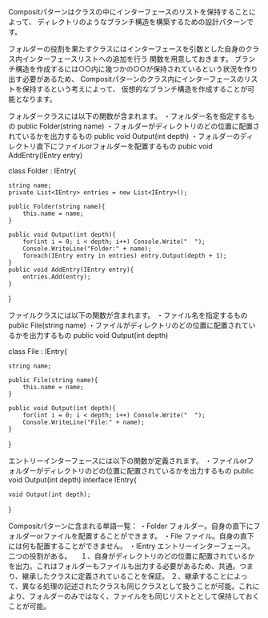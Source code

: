 Compositパターンはクラスの中にインターフェースのリストを保持することによって、
ディレクトリのようなブランチ構造を構築するための設計パターンです。

フォルダーの役割を果たすクラスにはインターフェースを引数とした自身のクラス内インターフェースリストへの追加を行う
関数を用意しておきます。
ブランチ構造を作成するには○○内に幾つかの○○が保持されているという状況を作り出す必要があるため、
Compositパターンのクラス内にインターフェースのリストを保持するという考えによって、
仮想的なブランチ構造を作成することが可能となります。


フォルダークラスには以下の関数が含まれます。
・フォルダー名を指定するもの public Folder(string name)
・フォルダーがディレクトリのどの位置に配置されているかを出力するもの public void Output(int depth)
・フォルダーのディレクトリ直下にファイルorフォルダーを配置するもの pubic void AddEntry(IEntry entry)

class Folder : IEntry{

    string name;
    private List<IEntry> entries = new List<IEntry>();
    
    public Folder(string name){
        this.name = name;
    }
    
    public void Output(int depth){
        for(int i = 0; i < depth; i++) Console.Write("  ");
        Console.WriteLine("Folder:" + name);
        foreach(IEntry entry in entries) entry.Output(depth + 1);
    }
    public void AddEntry(IEntry entry){
        entries.Add(entry);
    }
}

ファイルクラスには以下の関数が含まれます。
・ファイル名を指定するもの public File(string name)
・ファイルがディレクトリのどの位置に配置されているかを出力するもの public void Output(int depth)

class File : IEntry{

    string name;
    
    public File(string name){
        this.name = name;
    }
    
    public void Output(int depth){
        for(int i = 0; i < depth; i++) Console.Write("  ");
        Console.WriteLine("File:" + name);
    }
}

エントリーインターフェースには以下の関数が定義されます。
・ファイルorフォルダーがディレクトリのどの位置に配置されているかを出力するもの public void Output(int depth)
interface IEntry{

    void Output(int depth);
}


Compositパターンに含まれる単語一覧：
・Folder フォルダー。自身の直下にフォルダーorファイルを配置することができます。
・File ファイル。自身の直下には何も配置することができません。
・IEntry エントリーインターフェース。二つの役割がある。
　１、自身がディレクトリのどの位置に配置されているかを出力。これはフォルダーもファイルも出力する必要があるため、共通。つまり、継承したクラスに定義されていることを保証。
  ２、継承することによって、異なる処理の記述されたクラスも同じクラスとして扱うことが可能。これにより、フォルダーのみではなく、ファイルをも同じリストととして保持しておくことが可能。
